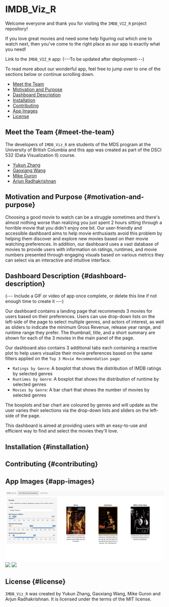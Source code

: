 # IMDB_Viz_R

Welcome everyone and thank you for visiting the `IMDB_VIZ_R` project repository!

If you love great movies and need some help figuring out which one to watch next, then you've come to the right place as our app is exactly what you need!

Link to the `IMDB_VIZ_R` app: (---To be updated after deployment---)

To read more about our wonderful app, feel free to jump over to one of the sections below or continue scrolling down.

-   [Meet the Team](#meet-the-team)
-   [Motivation and Purpose](#motivation-and-purpose)
-   [Dashboard Description](#dashboard-description)
-   [Installation](#installation)
-   [Contributing](#contributing)
-   [App Images](#app-images)
-   [License](#license)

## Meet the Team {#meet-the-team}

The developers of `IMDB_Viz_R` are students of the MDS program at the University of British Columbia and this app was created as part of the DSCI 532 (Data Visualization II) course.

-   [Yukun Zhang](https://github.com/yukunzGIT)
-   [Gaoxiang Wang](https://github.com/louiewang820)
-   [Mike Guron](https://github.com/mikeguron)
-   [Arjun Radhakrishnan](https://github.com/rkrishnan-arjun)

## Motivation and Purpose {#motivation-and-purpose}

Choosing a good movie to watch can be a struggle sometimes and there's almost nothing worse than realizing you just spent 2 hours sitting through a horrible movie that you didn't enjoy one bit. Our user-friendly and accessible dashboard aims to help movie enthusiasts avoid this problem by helping them discover and explore new movies based on their movie watching preferences. In addition, our dashboard uses a vast database of movies to provide users with information on ratings, runtimes, and movie numbers presented through engaging visuals based on various metrics they can select via an interactive and intuitive interface.

## Dashboard Description {#dashboard-description}

(--- Include a GIF or video of app once complete, or delete this line if not enough time to create it ---)

Our dashboard contains a landing page that recommends 3 movies for users based on their preferences. Users can use drop-down lists on the left-side of the page to select multiple genres, and actors of interest, as well as sliders to indicate the minimum Gross Revenue, release year range, and runtime range they prefer. The thumbnail, title, and a short summary are shown for each of the 3 movies in the main panel of the page.

Our dashboard also contains 3 additional tabs each containing a reactive plot to help users visualize their movie preferences based on the same filters applied on the `Top 3 Movie Recommendation page`:

-   `Ratings by Genre`: A boxplot that shows the distribution of IMDB ratings by selected genres
-   `Runtimes by Genre`: A boxplot that shows the distribution of runtime by selected genres
-   `Movies by Genre`: A bar chart that shows the number of movies by selected genres

The boxplots and bar chart are coloured by genres and will update as the user varies their selections via the drop-down lists and sliders on the left-side of the page.

This dashboard is aimed at providing users with an easy-to-use and efficient way to find and select the movies they'll love.

## Installation {#installation}

## Contributing {#contributing}

## App Images {#app-images}

<img src="images/Recommendations.JPG"/>

<img src="images/Ratings_Plots.JPG"/>

<img src="images/Runtime_Plots.JPG"/>

## License {#license}

`IMDB_Viz_R` was created by Yukun Zhang, Gaoxiang Wang, Mike Guron and Arjun Radhakrishnan. It is licensed under the terms of the MIT license.
